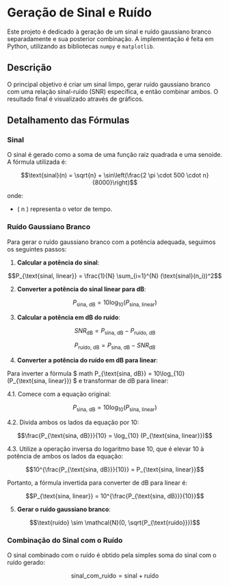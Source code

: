 # Geração de Sinal e Ruído

Este projeto é dedicado à geração de um sinal e ruído gaussiano branco separadamente e sua posterior combinação. A implementação é feita em Python, utilizando as bibliotecas `numpy` e `matplotlib`.

## Descrição

O principal objetivo é criar um sinal limpo, gerar ruído gaussiano branco com uma relação sinal-ruído (SNR) específica, e então combinar ambos. O resultado final é visualizado através de gráficos.

## Detalhamento das Fórmulas

### Sinal

O sinal é gerado como a soma de uma função raiz quadrada e uma senoide. A fórmula utilizada é:

```math
\text{sinal}(n) = \sqrt{n} + \sin\left(\frac{2 \pi \cdot 500 \cdot n}{8000}\right)
```

onde:
- \( n \) representa o vetor de tempo.

### Ruído Gaussiano Branco

Para gerar o ruído gaussiano branco com a potência adequada, seguimos os seguintes passos:

1. **Calcular a potência do sinal**:

```math
P_{\text{sinal, linear}} = \frac{1}{N} \sum_{i=1}^{N} (\text{sinal}(n_i))^2
```

2. **Converter a potência do sinal linear para dB**:

```math
P_{\text{sina, dB}} = 10\text{log}_{10} (P_{\text{sina, linear}} )
```

3. **Calcular a potência em dB do ruído**:

```math
SNR_{\text{dB}} = P_{\text{sina, dB}} - P_{\text{ruído, dB}}
```

```math
P_{\text{ruído, dB}} = P_{\text{sina, dB}} - SNR_{\text{dB}}
```
4. **Converter a potência do ruído em dB para linear**:

Para inverter a fórmula $ math P_{\text{sina, dB}} = 10\log_{10} (P_{\text{sina, linear}}) $ e transformar de dB para linear:

4.1. Comece com a equação original:

```math
P_{\text{sina, dB}} = 10\log_{10} (P_{\text{sina, linear}})
```

4.2. Divida ambos os lados da equação por 10:

```math
\frac{P_{\text{sina, dB}}}{10} = \log_{10} (P_{\text{sina, linear}})
```

4.3. Utilize a operação inversa do logaritmo base 10, que é elevar 10 à potência de ambos os lados da equação:

```math
10^{\frac{P_{\text{sina, dB}}}{10}} = P_{\text{sina, linear}}
```

Portanto, a fórmula invertida para converter de dB para linear é:

```math
P_{\text{sina, linear}} = 10^{\frac{P_{\text{sina, dB}}}{10}}
```

5. **Gerar o ruído gaussiano branco**:

```math
\text{ruído} \sim \mathcal{N}(0, \sqrt{P_{\text{ruído}}})
```

### Combinação do Sinal com o Ruído

O sinal combinado com o ruído é obtido pela simples soma do sinal com o ruído gerado:

```math
\text{sinal\_com\_ruido} = \text{sinal} + \text{ruído}
```

